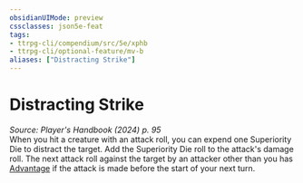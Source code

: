 ```yaml
---
obsidianUIMode: preview
cssclasses: json5e-feat
tags:
- ttrpg-cli/compendium/src/5e/xphb
- ttrpg-cli/optional-feature/mv-b
aliases: ["Distracting Strike"]
---
```

# Distracting Strike
*Source: Player's Handbook (2024) p. 95*  
When you hit a creature with an attack roll, you can expend one Superiority Die to distract the target. Add the Superiority Die roll to the attack's damage roll. The next attack roll against the target by an attacker other than you has [Advantage](Misc%20Files/CLI/rules/variant-rules/advantage-xphb.md) if the attack is made before the start of your next turn.